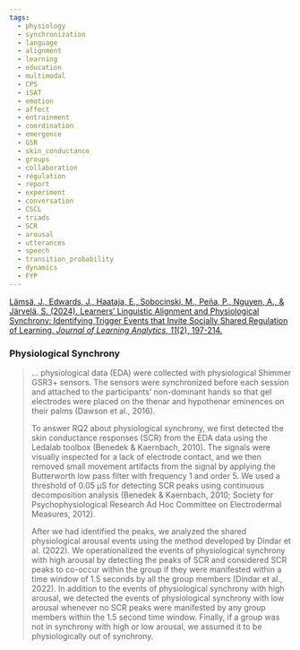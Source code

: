 ```yaml
---
tags:
  - physiology
  - synchronization
  - language
  - alignment
  - learning
  - education
  - multimodal
  - CPS
  - iSAT
  - emotion
  - affect
  - entrainment
  - coordination
  - emergence
  - GSR
  - skin_conductance
  - groups
  - collaboration
  - regulation
  - report
  - experiment
  - conversation
  - CSCL
  - triads
  - SCR
  - arousal
  - utterances
  - speech
  - transition_probability
  - dynamics
  - FYP
---
```


[Lämsä, J., Edwards, J., Haataja, E., Sobocinski, M., Peña, P., Nguyen, A., & Järvelä, S. (2024). Learners’ Linguistic Alignment and Physiological Synchrony: Identifying Trigger Events that Invite Socially Shared Regulation of Learning. _Journal of Learning Analytics_, _11_(2), 197-214.](https://www.learning-analytics.info/index.php/JLA/article/view/8287)


### Physiological Synchrony

>...  physiological data (EDA) were collected with physiological Shimmer GSR3+ sensors. The sensors were synchronized before each session and attached to the participants’ non-dominant hands so that gel electrodes were placed on the thenar and hypothenar eminences on their palms (Dawson et al., 2016).
>
>To answer RQ2 about physiological synchrony, we first detected the skin conductance responses (SCR) from the EDA data using the Ledalab toolbox (Benedek & Kaernbach, 2010). The signals were visually inspected for a lack of electrode contact, and we then removed small movement artifacts from the signal by applying the Butterworth low pass filter with frequency 1 and order 5. We used a threshold of 0.05 μS for detecting SCR peaks using continuous decomposition analysis (Benedek & Kaernbach, 2010; Society for Psychophysiological Research Ad Hoc Committee on Electrodermal Measures, 2012). 
>
>After we had identified the peaks, we analyzed the shared physiological arousal events using the method developed by Dindar et al. (2022). We operationalized the events of physiological synchrony with high arousal by detecting the peaks of SCR and considered SCR peaks to co-occur within the group if they were manifested within a time window of 1.5 seconds by all the group members (Dindar et al., 2022). In addition to the events of physiological synchrony with high arousal, we detected the events of physiological synchrony with low arousal whenever no SCR peaks were manifested by any group members within the 1.5 second time window. Finally, if a group was not in synchrony with high or low arousal, we assumed it to be physiologically out of synchrony.